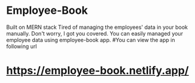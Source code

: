 # Employee-Book
Built on MERN stack
Tired of managing the employees' data in your book manually. Don't worry, I got you covered. You can easily managed your employee data using employee-book app.
#You can view the app in following url
# https://employee-book.netlify.app/
